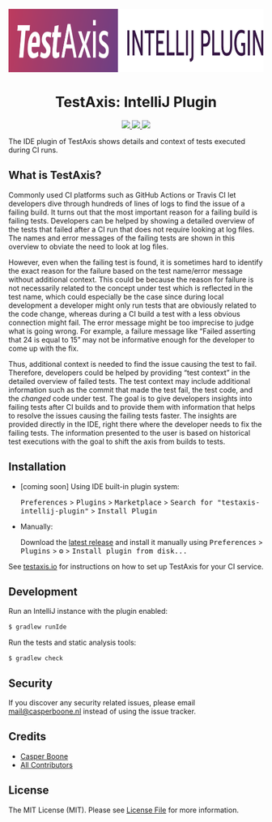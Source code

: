 <p align="center">
    <img src=".github/readme/logo.svg" height="125"/>
    <br />
</p>

<h1 align="center">
    TestAxis: IntelliJ Plugin
</h1>

<p align="center">
    <a href="https://github.com/testaxis/testaxis-intellij-plugin/actions?query=workflow%3ABuild">
        <img src="https://img.shields.io/github/workflow/status/testaxis/testaxis-intellij-plugin/Build?style=for-the-badge" />
    </a>
    <a href="https://plugins.jetbrains.com/plugin/PLUGIN_ID">
        <img src="https://img.shields.io/jetbrains/plugin/v/PLUGIN_ID.svg?style=for-the-badge" />
    </a>
    <a href="https://plugins.jetbrains.com/plugin/PLUGIN_ID">
        <img src="https://img.shields.io/jetbrains/plugin/d/PLUGIN_ID.svg?style=for-the-badge" />
    </a>
</p>

The IDE plugin of TestAxis shows details and context of tests executed during CI runs.

## What is TestAxis?

<!-- Plugin description -->
Commonly used CI platforms such as GitHub Actions or Travis CI let developers dive through hundreds of lines of logs to find the issue of a failing build.
It turns out that the most important reason for a failing build is failing tests.
Developers can be helped by showing a detailed overview of the tests that failed after a CI run that does not require looking at log files.
The names and error messages of the failing tests are shown in this overview to obviate the need to look at log files.

However, even when the failing test is found, it is sometimes hard to identify the exact reason for the failure based on the test name/error message without additional context.
This could be because the reason for failure is not necessarily related to the concept under test which is reflected in the test name, which could especially be the case since during local development a developer might only run tests that are obviously related to the code change, whereas during a CI build a test with a less obvious connection might fail.
The error message might be too imprecise to judge what is going wrong.
For example, a failure message like “Failed asserting that 24 is equal to 15” may not be informative enough for the developer to come up with the fix.

Thus, additional context is needed to find the issue causing the test to fail.
Therefore, developers could be helped by providing “test context” in the detailed overview of failed tests.
The test context may include additional information such as the commit that made the test fail, the test code, and the _changed_ code under test.
The goal is to give developers insights into failing tests after CI builds and to provide them with information that helps to resolve the issues causing the failing tests faster.
The insights are provided directly in the IDE, right there where the developer needs to fix the failing tests.
The information presented to the user is based on historical test executions with the goal to shift the axis from builds to tests.
<!-- Plugin description end -->

## Installation

- [coming soon] Using IDE built-in plugin system:
  
  <kbd>Preferences</kbd> > <kbd>Plugins</kbd> > <kbd>Marketplace</kbd> > <kbd>Search for "testaxis-intellij-plugin"</kbd> >
  <kbd>Install Plugin</kbd>
  
- Manually:

  Download the [latest release](https://github.com/testaxis/testaxis-intellij-plugin/releases/latest) and install it manually using
  <kbd>Preferences</kbd> > <kbd>Plugins</kbd> > <kbd>⚙️</kbd> > <kbd>Install plugin from disk...</kbd>

See [testaxis.io](https://testaxis.io) for instructions on how to set up TestAxis for your CI service.

## Development

Run an IntelliJ instance with the plugin enabled:
```bash
$ gradlew runIde
```

Run the tests and static analysis tools:
```
$ gradlew check
```

## Security

If you discover any security related issues, please email mail@casperboone.nl instead of using the issue tracker.

## Credits

- [Casper Boone](https://github.com/casperboone)
- [All Contributors](../../contributors)

## License

The MIT License (MIT). Please see [License File](LICENSE.md) for more information.
